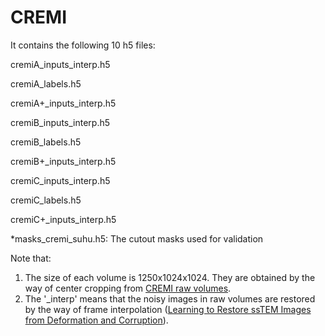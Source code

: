 # CREMI

It contains the following 10 h5 files:

cremiA_inputs_interp.h5

cremiA_labels.h5

cremiA+_inputs_interp.h5

cremiB_inputs_interp.h5

cremiB_labels.h5

cremiB+_inputs_interp.h5

cremiC_inputs_interp.h5

cremiC_labels.h5

cremiC+_inputs_interp.h5

*masks_cremi_suhu.h5: The cutout masks used for validation



Note that:

1) The size of each volume is 1250x1024x1024. They are obtained by the way of center cropping from [CREMI raw volumes](https://cremi.org/).
2) The '_interp' means that the noisy images in raw volumes are restored by the way of frame interpolation ([Learning to Restore ssTEM Images from Deformation and Corruption](https://link.springer.com/chapter/10.1007/978-3-030-66415-2_26)).